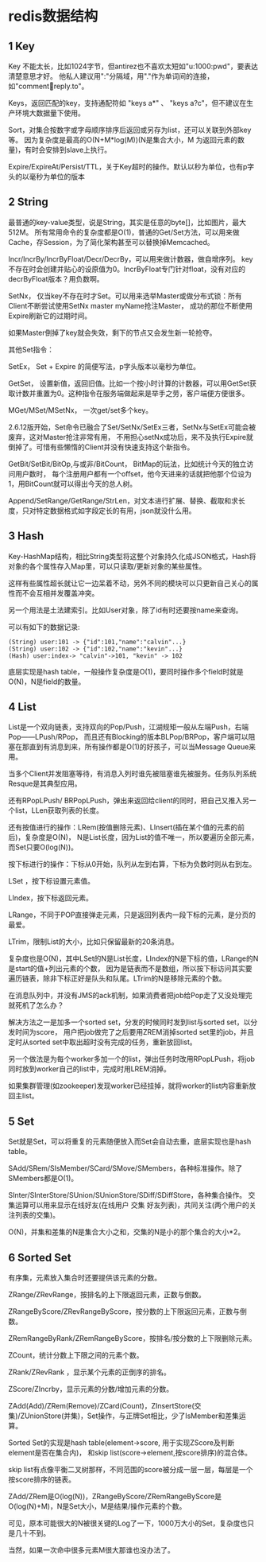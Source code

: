 

# redis数据结构

## 1 Key
Key 不能太长，比如1024字节，但antirez也不喜欢太短如"u:1000:pwd"，要表达清楚意思才好。
他私人建议用":"分隔域，用"."作为单词间的连接，如"comment:1234:reply.to"。

Keys，返回匹配的key，支持通配符如 "keys a*" 、 "keys a?c"，但不建议在生产环境大数据量下使用。

Sort，对集合按数字或字母顺序排序后返回或另存为list，还可以关联到外部key等。
因为复杂度是最高的O(N+M*log(M))(N是集合大小，M 为返回元素的数量)，有时会安排到slave上执行。

Expire/ExpireAt/Persist/TTL，关于Key超时的操作。默认以秒为单位，也有p字头的以毫秒为单位的版本

## 2 String

最普通的key-value类型，说是String，其实是任意的byte[]，比如图片，最大512M。 
所有常用命令的复杂度都是O(1)，普通的Get/Set方法，可以用来做Cache，存Session，为了简化架构甚至可以替换掉Memcached。

Incr/IncrBy/IncrByFloat/Decr/DecrBy，可以用来做计数器，做自增序列。
key不存在时会创建并贴心的设原值为0。IncrByFloat专门针对float，没有对应的decrByFloat版本？用负数啊。

SetNx， 仅当key不存在时才Set。可以用来选举Master或做分布式锁：所有Client不断尝试使用SetNx master myName抢注Master，
成功的那位不断使用Expire刷新它的过期时间。

如果Master倒掉了key就会失效，剩下的节点又会发生新一轮抢夺。

其他Set指令：

SetEx， Set + Expire 的简便写法，p字头版本以毫秒为单位。

GetSet， 设置新值，返回旧值。比如一个按小时计算的计数器，可以用GetSet获取计数并重置为0。这种指令在服务端做起来是举手之劳，客户端便方便很多。

MGet/MSet/MSetNx， 一次get/set多个key。

2.6.12版开始，Set命令已融合了Set/SetNx/SetEx三者，SetNx与SetEx可能会被废弃，这对Master抢注非常有用，
不用担心setNx成功后，来不及执行Expire就倒掉了。可惜有些懒惰的Client并没有快速支持这个新指令。

GetBit/SetBit/BitOp,与或非/BitCount， BitMap的玩法，比如统计今天的独立访问用户数时，
每个注册用户都有一个offset，他今天进来的话就把他那个位设为1，用BitCount就可以得出今天的总人树。

Append/SetRange/GetRange/StrLen，对文本进行扩展、替换、截取和求长度，只对特定数据格式如字段定长的有用，json就没什么用。

## 3 Hash
Key-HashMap结构，相比String类型将这整个对象持久化成JSON格式，Hash将对象的各个属性存入Map里，可以只读取/更新对象的某些属性。

这样有些属性超长就让它一边呆着不动，另外不同的模块可以只更新自己关心的属性而不会互相并发覆盖冲突。

另一个用法是土法建索引。比如User对象，除了id有时还要按name来查询。

可以有如下的数据记录:
```
(String) user:101 -> {"id":101,"name":"calvin"...}
(String) user:102 -> {"id":102,"name":"kevin"...}
(Hash) user:index-> "calvin"->101, "kevin" -> 102
```
底层实现是hash table，一般操作复杂度是O(1)，要同时操作多个field时就是O(N)，N是field的数量。

## 4 List
List是一个双向链表，支持双向的Pop/Push，江湖规矩一般从左端Push，右端Pop——LPush/RPop，
而且还有Blocking的版本BLPop/BRPop，客户端可以阻塞在那直到有消息到来，所有操作都是O(1)的好孩子，可以当Message Queue来用。

当多个Client并发阻塞等待，有消息入列时谁先被阻塞谁先被服务。任务队列系统Resque是其典型应用。

还有RPopLPush/ BRPopLPush，弹出来返回给client的同时，把自己又推入另一个list，LLen获取列表的长度。

还有按值进行的操作：LRem(按值删除元素)、LInsert(插在某个值的元素的前后)，复杂度是O(N)，
N是List长度，因为List的值不唯一，所以要遍历全部元素，而Set只要O(log(N))。

按下标进行的操作：下标从0开始，队列从左到右算，下标为负数时则从右到左。

LSet ，按下标设置元素值。

LIndex，按下标返回元素。

LRange，不同于POP直接弹走元素，只是返回列表内一段下标的元素，是分页的最爱。

LTrim，限制List的大小，比如只保留最新的20条消息。

复杂度也是O(N)，其中LSet的N是List长度，LIndex的N是下标的值，LRange的N是start的值+列出元素的个数，
因为是链表而不是数组，所以按下标访问其实要遍历链表，除非下标正好是队头和队尾。LTrim的N是移除元素的个数。

在消息队列中，并没有JMS的ack机制，如果消费者把job给Pop走了又没处理完就死机了怎么办？

解决方法之一是加多一个sorted set，分发的时候同时发到list与sorted set，以分发时间为score，
用户把job做完了之后要用ZREM消掉sorted set里的job，并且定时从sorted set中取出超时没有完成的任务，重新放回list。

另一个做法是为每个worker多加一个的list，弹出任务时改用RPopLPush，将job同时放到worker自己的list中，完成时用LREM消掉。

如果集群管理(如zookeeper)发现worker已经挂掉，就将worker的list内容重新放回主list。

## 5 Set
Set就是Set，可以将重复的元素随便放入而Set会自动去重，底层实现也是hash table。

SAdd/SRem/SIsMember/SCard/SMove/SMembers，各种标准操作。除了SMembers都是O(1)。

SInter/SInterStore/SUnion/SUnionStore/SDiff/SDiffStore，各种集合操作。
交集运算可以用来显示在线好友(在线用户 交集 好友列表)，共同关注(两个用户的关注列表的交集)。

O(N)，并集和差集的N是集合大小之和，交集的N是小的那个集合的大小*2。

## 6 Sorted Set
有序集，元素放入集合时还要提供该元素的分数。

ZRange/ZRevRange，按排名的上下限返回元素，正数与倒数。

ZRangeByScore/ZRevRangeByScore，按分数的上下限返回元素，正数与倒数。

ZRemRangeByRank/ZRemRangeByScore，按排名/按分数的上下限删除元素。

ZCount，统计分数上下限之间的元素个数。

ZRank/ZRevRank ，显示某个元素的正倒序的排名。

ZScore/ZIncrby，显示元素的分数/增加元素的分数。

ZAdd(Add)/ZRem(Remove)/ZCard(Count)，ZInsertStore(交集)/ZUnionStore(并集)，Set操作，与正牌Set相比，少了IsMember和差集运算。

Sorted Set的实现是hash table(element->score, 用于实现ZScore及判断element是否在集合内)，
和skip list(score->element,按score排序)的混合体。

skip list有点像平衡二叉树那样，不同范围的score被分成一层一层，每层是一个按score排序的链表。

ZAdd/ZRem是O(log(N))，ZRangeByScore/ZRemRangeByScore是O(log(N)+M)，N是Set大小，M是结果/操作元素的个数。

可见，原本可能很大的N被很关键的Log了一下，1000万大小的Set，复杂度也只是几十不到。

当然，如果一次命中很多元素M很大那谁也没办法了。